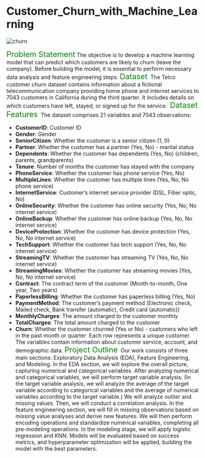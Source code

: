 # Customer_Churn_with_Machine_Learning

![churn](https://github.com/gokhankrbg/Customer_Churn_with_Machine_Learning/assets/143443115/b7d32376-2e47-496e-a423-cd756f7f6ea2)

<span style="font-size:20px; color:green">Problem Statement</span>
​
The objective is to develop a machine learning model that can predict which customers are likely to churn (leave the company). Before building the model, it is essential to perform necessary data analysis and feature engineering steps.
​
<span style="font-size:20px; color:green">Dataset</span>
​
The Telco customer churn dataset contains information about a fictional telecommunication company providing home phone and internet services to 7043 customers in California during the third quarter. It includes details on which customers have left, stayed, or signed up for the service.
​
<span style="font-size:20px; color:green">Dataset Features</span>
​
The dataset comprises 21 variables and 7043 observations:
​
- **CustomerID**: Customer ID
- **Gender**: Gender
- **SeniorCitizen**: Whether the customer is a senior citizen (1, 0)
- **Partner**: Whether the customer has a partner (Yes, No) - marital status
- **Dependents**: Whether the customer has dependents (Yes, No) (children, parents, grandparents)
- **Tenure**: Number of months the customer has stayed with the company
- **PhoneService**: Whether the customer has phone service (Yes, No)
- **MultipleLines**: Whether the customer has multiple lines (Yes, No, No phone service)
- **InternetService**: Customer’s internet service provider (DSL, Fiber optic, No)
- **OnlineSecurity**: Whether the customer has online security (Yes, No, No internet service)
- **OnlineBackup**: Whether the customer has online backup (Yes, No, No internet service)
- **DeviceProtection**: Whether the customer has device protection (Yes, No, No internet service)
- **TechSupport**: Whether the customer has tech support (Yes, No, No internet service)
- **StreamingTV**: Whether the customer has streaming TV (Yes, No, No internet service)
- **StreamingMovies**: Whether the customer has streaming movies (Yes, No, No internet service)
- **Contract**: The contract term of the customer (Month-to-month, One year, Two years)
- **PaperlessBilling**: Whether the customer has paperless billing (Yes, No)
- **PaymentMethod**: The customer’s payment method (Electronic check, Mailed check, Bank transfer (automatic), Credit card (automatic))
- **MonthlyCharges**: The amount charged to the customer monthly
- **TotalCharges**: The total amount charged to the customer
- **Churn**: Whether the customer churned (Yes or No) - customers who left in the past month or quarter
​
Each row represents a unique customer. The variables contain information about customer service, account, and demographic data.
​
<span style="font-size:20px; color:green">Project Outline</span>
​
Our work consists of three main sections: Exploratory Data Analysis (EDA), Feature Engineering, and Modeling. In the EDA section, we will explore the overall picture, capturing numerical and categorical variables. After analyzing numerical and categorical variables, we will perform target variable analysis. (In the target variable analysis, we will analyze the average of the target variable according to categorical variables and the average of numerical variables according to the target variable.) We will analyze outlier and missing values. Then, we will conduct a correlation analysis. In the feature engineering section, we will fill in missing observations based on missing value analyses and derive new features. We will then perform encoding operations and standardize numerical variables, completing all pre-modeling operations. In the modeling stage, we will apply logistic regression and KNN. Models will be evaluated based on success metrics, and hyperparameter optimization will be applied, building the model with the best parameters.
​
